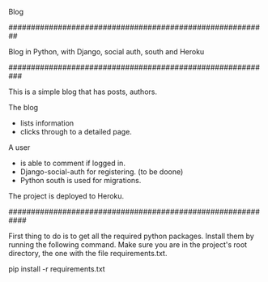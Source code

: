 Blog

##########################################################

Blog in Python, with Django, social auth, south and Heroku

###########################################################

This is a simple blog that has posts, authors.

The blog

 - lists information
 - clicks through to a detailed page.

A user

 - is able to comment if logged in.
 - Django-social-auth for registering. (to be doone)
 - Python south is used for migrations.

The project is deployed to Heroku.


############################################################

First thing to do is to get all the required python packages.
Install them by running the following command.
Make sure you are in the project's root directory, the one with the file requirements.txt.

pip install -r requirements.txt





